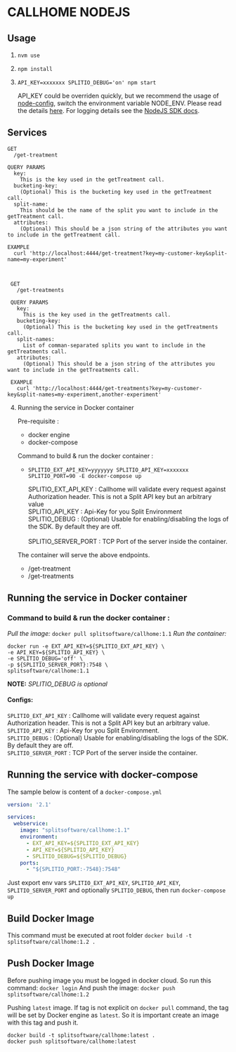 # CALLHOME NODEJS

## Usage

1. `nvm use`
2. `npm install`
3. `API_KEY=xxxxxxx SPLITIO_DEBUG='on' npm start`

   API_KEY could be overriden quickly, but we recommend the usage of [node-config](https://github.com/lorenwest/node-config#quick-start),
   switch the environment variable NODE_ENV. Please read the details [here](https://github.com/lorenwest/node-config#quick-start).
   For logging details see the [NodeJS SDK docs](https://docs.split.io/docs/nodejs-sdk-overview#section-logging).

## Services

    GET
      /get-treatment

    QUERY PARAMS
      key:
        This is the key used in the getTreatment call.
      bucketing-key:
        (Optional) This is the bucketing key used in the getTreatment call.
      split-name:
        This should be the name of the split you want to include in the getTreatment call.
      attributes:
        (Optional) This should be a json string of the attributes you want to include in the getTreatment call.

    EXAMPLE
      curl 'http://localhost:4444/get-treatment?key=my-customer-key&split-name=my-experiment'



     GET
       /get-treatments

     QUERY PARAMS
       key:
         This is the key used in the getTreatments call.
       bucketing-key:
         (Optional) This is the bucketing key used in the getTreatments call.
       split-names:
         List of comman-separated splits you want to include in the getTreatments call.
       attributes:
         (Optional) This should be a json string of the attributes you want to include in the getTreatments call.

     EXAMPLE
       curl 'http://localhost:4444/get-treatments?key=my-customer-key&split-names=my-experiment,another-experiment'

4. Running the service in Docker container

    Pre-requisite :
    - docker engine
    - docker-compose

    Command to build & run the docker container :
    - `SPLITIO_EXT_API_KEY=yyyyyyy SPLITIO_API_KEY=xxxxxxx SPLITIO_PORT=90 -E docker-compose up`

      SPLITIO_EXT_API_KEY : Callhome will validate every request against Authorization header. This is not a Split API key but an arbitrary value <br>
      SPLITIO_API_KEY : Api-Key for you Split Environment <br>
      SPLITIO_DEBUG : (Optional) Usable for enabling/disabling the logs of the SDK. By default they are off. <br>      
      SPLITIO_SERVER_PORT : TCP Port of the server inside the container.

    The container will serve the above endpoints.
    - /get-treatment
    - /get-treatments

## Running the service in Docker container

### Command to build & run the docker container :
*Pull the image:* `docker pull splitsoftware/callhome:1.1`
*Run the container:*
```shell
docker run -e EXT_API_KEY=${SPLITIO_EXT_API_KEY} \
-e API_KEY=${SPLITIO_API_KEY} \
-e SPLITIO_DEBUG='off' \ 
-p ${SPLITIO_SERVER_PORT}:7548 \
splitsoftware/callhome:1.1
```
**NOTE:** *SPLITIO_DEBUG is optional*

#### Configs:
`SPLITIO_EXT_API_KEY` : Callhome will validate every request against Authorization header. This is not a Split API key but an arbitrary value.  
`SPLITIO_API_KEY` : Api-Key for you Split Environment.  
`SPLITIO_DEBUG` : (Optional) Usable for enabling/disabling the logs of the SDK. By default they are off.  
`SPLITIO_SERVER_PORT` :  TCP Port of the server inside the container.

## Running the service with docker-compose
The sample below is content of a `docker-compose.yml`
```yaml
version: '2.1'

services:
  webservice:
    image: "splitsoftware/callhome:1.1"
    environment:
      - EXT_API_KEY=${SPLITIO_EXT_API_KEY}
      - API_KEY=${SPLITIO_API_KEY}
      - SPLITIO_DEBUG=${SPLITIO_DEBUG}      
    ports:
      - "${SPLITIO_PORT:-7548}:7548"
```
Just export env vars `SPLITIO_EXT_API_KEY`, `SPLITIO_API_KEY`, `SPLITIO_SERVER_PORT` and optionally `SPLITIO_DEBUG`, then run `docker-compose up`

## Build Docker Image
This command must be executed at root folder
`docker build -t splitsoftware/callhome:1.2 .`

## Push Docker Image
Before pushing image you must be logged in docker cloud. So run this command:
`docker login`
And push the image:
`docker push splitsoftware/callhome:1.2`

Pushing `latest` image. If tag is not explicit on `docker pull` command, the tag will be set by Docker engine as `latest`. So it is important create an image with this tag and push it.

```shell
docker build -t splitsoftware/callhome:latest .
docker push splitsoftware/callhome:latest
```
